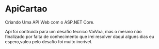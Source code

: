 # ApiCartao
Criando Uma API Web com o ASP.NET Core.

Api foi contruida para um desafio tecnico VaiVoa, mas o mesmo não finalizado por falta de conhecimento que irei resolver daqui alguns dias eu espero,valeu pelo desafio foi muito incrível.

